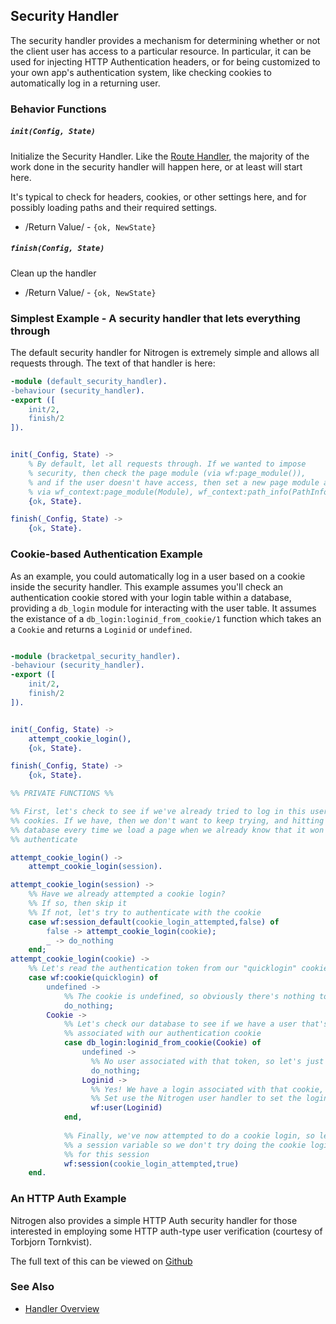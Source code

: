 <!-- dash: Handlers - Security | Guide | ###:Section -->



## Security Handler

  The security handler provides a mechanism for determining whether or not the
  client user has access to a particular resource.  In particular, it can be
  used for injecting HTTP Authentication headers, or for being customized to
  your own app's authentication system, like checking cookies to automatically
  log in a returning user.

### Behavior Functions
 
##### `init(Config, State)`

  Initialize the Security Handler.  Like the [Route Handler](./route.md),
  the majority of the work done in the security handler will happen here, or
  at least will start here.

  It's typical to check for headers, cookies, or other settings here, and for
  possibly loading paths and their required settings.

 *  /Return Value/ - `{ok, NewState}` 

##### `finish(Config, State)`

  Clean up the handler

 *  /Return Value/ - `{ok, NewState}`

### Simplest Example - A security handler that lets everything through

The default security handler for Nitrogen is extremely simple and allows all
requests through. The text of that handler is here:

```erlang
-module (default_security_handler).
-behaviour (security_handler).
-export ([
    init/2,
    finish/2
]).


init(_Config, State) ->
    % By default, let all requests through. If we wanted to impose
    % security, then check the page module (via wf:page_module()),
    % and if the user doesn't have access, then set a new page module and path info,
    % via wf_context:page_module(Module), wf_context:path_info(PathInfo).
    {ok, State}.

finish(_Config, State) ->
    {ok, State}.

```

### Cookie-based Authentication Example

As an example, you could automatically log in a user based on a cookie inside
the security handler. This example assumes you'll check an authentication
cookie stored with your login table within a database, providing a `db_login`
module for interacting with the user table. It assumes the existance of a 
`db_login:loginid_from_cookie/1` function which takes an a `Cookie` and returns
a `Loginid` or `undefined`.

```erlang

-module (bracketpal_security_handler).
-behaviour (security_handler).
-export ([
    init/2,
    finish/2
]).


init(_Config, State) ->
    attempt_cookie_login(),
    {ok, State}.

finish(_Config, State) ->
    {ok, State}.

%% PRIVATE FUNCTIONS %%

%% First, let's check to see if we've already tried to log in this user using
%% cookies. If we have, then we don't want to keep trying, and hitting the
%% database every time we load a page when we already know that it won't
%% authenticate

attempt_cookie_login() ->
    attempt_cookie_login(session).

attempt_cookie_login(session) ->
    %% Have we already attempted a cookie login?
    %% If so, then skip it
    %% If not, let's try to authenticate with the cookie
    case wf:session_default(cookie_login_attempted,false) of
        false -> attempt_cookie_login(cookie);
        _ -> do_nothing
    end;
attempt_cookie_login(cookie) ->
    %% Let's read the authentication token from our "quicklogin" cookie
    case wf:cookie(quicklogin) of
        undefined ->
            %% The cookie is undefined, so obviously there's nothing to log in
            do_nothing;
        Cookie ->
            %% Let's check our database to see if we have a user that's
            %% associated with our authentication cookie
            case db_login:loginid_from_cookie(Cookie) of
                undefined -> 
                  %% No user associated with that token, so let's just do nothing
                  do_nothing;
                Loginid -> 
                  %% Yes! We have a login associated with that cookie, so let's
                  %% Set use the Nitrogen user handler to set the loginid
                  wf:user(Loginid)
            end,
            
            %% Finally, we've now attempted to do a cookie login, so let's set
            %% a session variable so we don't try doing the cookie login again
            %% for this session
            wf:session(cookie_login_attempted,true)
    end.

```

### An HTTP Auth Example

Nitrogen also provides a simple HTTP Auth security handler for those interested
in employing some HTTP auth-type user verification (courtesy of Torbjorn Tornkvist).

The full text of this can be viewed on [Github](https://github.com/nitrogen/nitrogen_core/blob/master/src/handlers/security/http_basic_auth_security_handler.erl)


### See Also

 *  [Handler Overview](../handlers.md)
